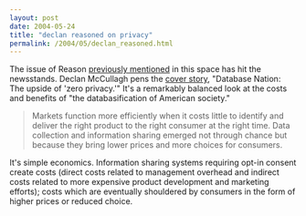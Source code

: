 ```yaml
---
layout: post
date: 2004-05-24
title: "declan reasoned on privacy"
permalink: /2004/05/declan_reasoned.html
---
```


The issue of Reason [previously mentioned](http://sippey.typepad.com/filtered/2004/04/reasonably_targ.html) in this space has hit the newsstands. Declan McCullagh pens the [cover story](http://www.reason.com/0406/fe.dm.database.shtml), "Database Nation: The upside of 'zero privacy.'" It's a remarkably balanced look at the costs and benefits of "the databasification of American society."

> Markets function more efficiently when it costs little to identify and deliver the right product to the right consumer at the right time. Data collection and information sharing emerged not through chance but because they bring lower prices and more choices for consumers.

It's simple economics. Information sharing systems requiring opt-in consent create costs (direct costs related to management overhead and indirect costs related to more expensive product development and marketing efforts); costs which are eventually shouldered by consumers in the form of higher prices or reduced choice.